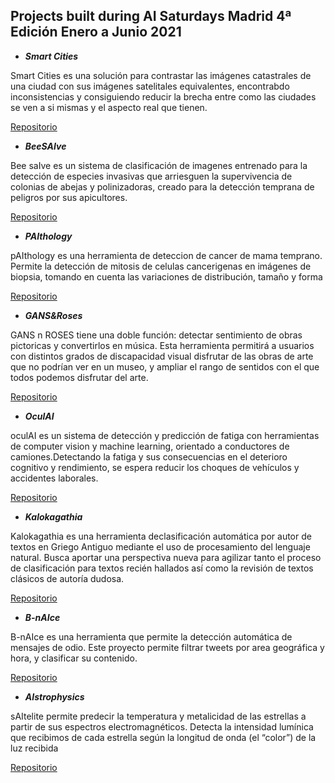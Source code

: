 ## Projects built during AI Saturdays Madrid 4ª Edición Enero a Junio 2021

+ ***Smart Cities***

Smart Cities es una solución para contrastar las imágenes catastrales de una ciudad con sus imágenes satelitales equivalentes, encontrabdo inconsistencias y consiguiendo reducir la brecha entre como las ciudades se ven a si mismas y el aspecto real que tienen. 

[Repositorio](https://github.com/Jango-ai/brain-controlled-game)

+ ***BeeSAIve***

Bee saIve es un sistema de clasificación de imagenes entrenado para la detección de especies invasivas que arriesguen la supervivencia de colonias de abejas y polinizadoras, creado para la detección temprana de peligros por sus apicultores.

[Repositorio](https://github.com/tuky-g/BeesAIve)

+ ***PAIthology***

pAIthology es una herramienta  de deteccion de cancer de mama temprano. Permite la detección de mitosis de celulas cancerigenas en imágenes de biopsia, tomando en cuenta las variaciones de distribución, tamaño y forma

[Repositorio](https://github.com/atinrov/PAIthology)

+ ***GANS&Roses***

GANS n ROSES tiene una doble función: detectar sentimiento de obras pictoricas y convertirlos en música. Esta herramienta permitirá a usuarios con distintos grados de discapacidad visual disfrutar de las obras de arte que no podrían ver en un museo, y ampliar el rango de sentidos con el que todos podemos disfrutar del arte.

[Repositorio](https://github.com/GANs-N-Roses)

+ ***OculAI***

oculAI es un sistema de detección y predicción de fatiga con herramientas de computer vision y machine learning, orientado a conductores de camiones.Detectando la fatiga y sus consecuencias en el deterioro cognitivo y rendimiento, se espera reducir los choques de vehículos y accidentes laborales.

[Repositorio](https://github.com/conneyml/oculAI)

+ ***Kalokagathia***

Kalokagathia es una herramienta declasificación automática por autor de textos en Griego Antiguo mediante el uso de procesamiento del lenguaje natural. Busca aportar una perspectiva nueva para agilizar tanto el proceso de clasificación para textos recién hallados así como la revisión de textos clásicos de autoría dudosa.

[Repositorio](https://github.com/DavidLeirado/KalokagathIA)

+ ***B-nAIce***

B-nAIce es una herramienta que permite la detección automática de mensajes de odio. Este proyecto permite filtrar tweets por area geográfica y hora, y clasificar su contenido.

[Repositorio](https://github.com/b-nAIce/hate_blockers_project)

+ ***AIstrophysics***

sAItelite permite predecir la temperatura y metalicidad de las estrellas a partir de sus espectros electromagnéticos. Detecta la intensidad lumínica que recibimos de cada estrella según la longitud de onda (el “color”) de la luz recibida

[Repositorio](https://github.com/guillermoayllon/AIstrophysics)